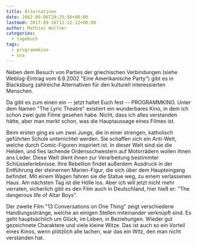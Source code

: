 ```yaml
---
title: Alternativen
date: 2002-09-06T20:25:56+00:00
lastmod: 2017-09-16T12:12:12+00:00
author: Mathias Wellner
categories:
  - tagebuch
tags:
  - programmkino
  - usa
---
```

Neben dem Besuch von Parties der griechischen Verbindungen (siehe Weblog-Eintrag vom 6.9.2002 "Eine Amerikanische Party") gibt es in Blacksburg zahlreiche Alternativen für den kulturell interessierten Menschen.

Da gibt es zum einen ein -- jetzt haltet Euch fest -- PROGRAMMKINO. Unter dem Namen "The Lyric Theatre" existiert ein wunderbares Kino, in dem ich schon zwei gute Filme gesehen habe. Nicht, dass ich alles verstanden hätte, aber man merkt schon, was die Hauptaussage eines Filmes ist.

Beim ersten ging es um zwei Jungs, die in einer strengen, katholisch geführten Schule unterrichtet werden. Sie schaffen sich ein Anti-Welt, welche durch Comic-Figuren inspiriert ist. In dieser Welt sind sie die Helden, und fies lachende Ordensschwestern auf Motorrädern wollen ihnen ans Leder. Diese Welt dient ihnen zur Verarbeitung bestimmter Schlüsselerlebnisse. Ihre Rebellion findet außerdem Ausdruck in der Entführung der steinernen Marien-Figur, die sich über dem Haupteingang befindet. Mit einem Wagen fahren sie die Statue weg, zu einem verlassenen Haus. Am nächsten Tag ist die Hölle los. Aber ich will jetzt nicht mehr verraten, sicherlich gibt es den Film auch in Deutschland, hier hieß er: "The dangerous life of Altar Boys".

Der zweite Film "13 Conversations on One Thing" zeigt verschiedene Handlungsstränge, welche an einigen Stellen miteinander verknüpft sind. Es geht hauptsächlich um Glück, im Leben, in Beziehungen. Wieder gut gezeichnete Charaktere und viele kleine Witze. Das ist auch so ein Vorteil eines Kinos, wenn plötzlich alle lachen, war das ein Witz, den man nicht verstanden hat.